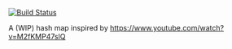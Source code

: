 [![Build Status](https://travis-ci.org/WaDelma/bytell-hash-map.svg?branch=master)](https://travis-ci.org/WaDelma/bytell-hash-map)

A (WIP) hash map inspired by https://www.youtube.com/watch?v=M2fKMP47slQ
